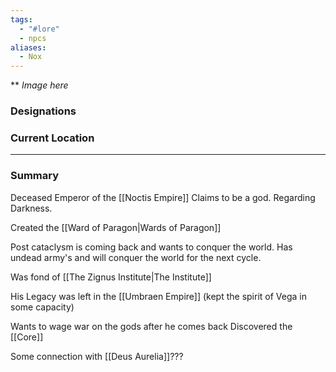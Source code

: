 ```yaml
---
tags:
  - "#lore"
  - npcs
aliases:
  - Nox
---
```

**
*Image here*

### Designations


### Current Location


___
### Summary
Deceased Emperor of the [[Noctis Empire]]
Claims to be a god. Regarding Darkness.

Created the [[Ward of Paragon|Wards of Paragon]]

Post cataclysm is coming back and wants to conquer the world. 
Has undead army's and will conquer the world for the next cycle. 

Was fond of [[The Zignus Institute|The Institute]]

His Legacy was left in the [[Umbraen Empire]] (kept the spirit of Vega in some capacity)

Wants to wage war on the gods after he comes back
Discovered the [[Core]]

Some connection with [[Deus Aurelia]]???
